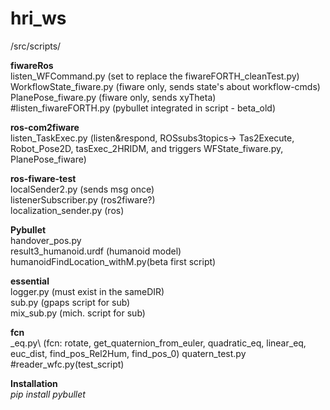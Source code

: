 # hri_ws
/src/scripts/

__fiwareRos__\
listen_WFCommand.py (set to replace the fiwareFORTH_cleanTest.py)\
WorkflowState_fiware.py (fiware only, sends state's about workflow-cmds)\
PlanePose_fiware.py (fiware only, sends xyTheta)\
#listen_fiwareFORTH.py (pybullet integrated in script - beta_old)

__ros-com2fiware__\
listen_TaskExec.py (listen&respond, ROSsubs3topics->
    Tas2Execute, Robot_Pose2D, tasExec_2HRIDM, 
    and triggers WFState_fiware.py, PlanePose_fiware)

__ros-fiware-test__\
localSender2.py (sends msg once)\
listenerSubscriber.py (ros2fiware?)\
localization_sender.py (ros)

__Pybullet__\
handover_pos.py\
result3_humanoid.urdf (humanoid model)
humanoidFindLocation_withM.py(beta first script)

__essential__\
logger.py (must exist in the sameDIR)\
sub.py (gpaps script for sub)\
mix_sub.py (mich. script for sub)

__fcn__\
_eq.py\ (fcn: rotate, get_quaternion_from_euler,
quadratic_eq, linear_eq, euc_dist, find_pos_Rel2Hum, find_pos_0)
quatern_test.py\
#reader_wfc.py(test_script)

__Installation__\
_pip install pybullet_
